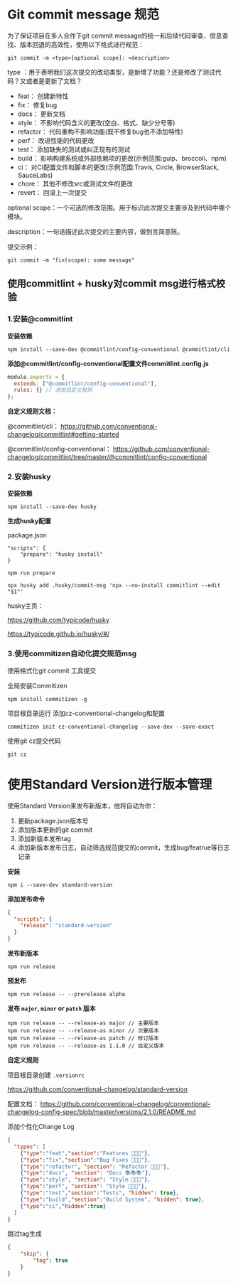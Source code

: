 # Git commit message 规范

为了保证项目在多人合作下git commit message的统一和后续代码审查、信息查找、版本回退的高效性，使用以下格式进行规范：

```
git commit -m <type>[optional scope]: <description>
```

type ：用于表明我们这次提交的改动类型，是新增了功能？还是修改了测试代码？又或者是更新了文档？

- feat： 创建新特性
- fix： 修复bug
- docs： 更新文档
- style： 不影响代码含义的更改(空白、格式、缺少分号等)
- refactor： 代码重构不影响功能(既不修复bug也不添加特性)
- perf： 改进性能的代码更改
- test： 添加缺失的测试或纠正现有的测试
- build： 影响构建系统或外部依赖项的更改(示例范围:gulp、broccoli、npm)
- ci： 对CI配置文件和脚本的更改(示例范围:Travis, Circle, BrowserStack, SauceLabs)
- chore： 其他不修改src或测试文件的更改
- revert： 回滚上一次提交

optional scope：一个可选的修改范围。用于标识此次提交主要涉及到代码中哪个模块。

description：一句话描述此次提交的主要内容，做到言简意赅。



提交示例：

```
git commit -m "fix(scope): some message"
```





## 使用commitlint + husky对commit msg进行格式校验

### 1.安装@commitlint

**安装依赖**

```shell
npm install --save-dev @commitlint/config-conventional @commitlint/cli
```

**添加@commitlint/config-conventional配置文件commitlint.config.js**

```javascript
module.exports = {
  extends: ["@commitlint/config-conventional"],
  rules: {} // 添加自定义规则
};
```

**自定义规则文档：**

@commitlint/cli：  https://github.com/conventional-changelog/commitlint#getting-started

@commitlint/config-conventional： https://github.com/conventional-changelog/commitlint/tree/master/@commitlint/config-conventional



### 2.安装husky

**安装依赖**

```shell
npm install --save-dev husky
```

**生成husky配置**

package.json

```
"scripts": {
	"prepare": "husky install"
}
```

```shell
npm run prepare
```

```
npx husky add .husky/commit-msg 'npx --no-install commitlint --edit "$1"'
```

husky主页：

https://github.com/typicode/husky

https://typicode.github.io/husky/#/



### 3.使用commitizen自动化提交规范msg

使用格式化git commit 工具提交

全局安装Commitizen

```
npm install commitizen -g
```

项目根目录运行 添加cz-conventional-changelog和配置

```
commitizen init cz-conventional-changelog --save-dev --save-exact
```

使用git cz提交代码

```
git cz
```



# 使用Standard Version进行版本管理

使用Standard Version来发布新版本，他将自动为你：

1. 更新package.json版本号
2. 添加版本更新的git commit 
3. 添加新版本发布tag
4. 添加新版本发布日志，自动筛选规范提交的commit，生成bug/featrue等日志记录

**安装**

```shell
npm i --save-dev standard-version
```

**添加发布命令**

```json
{
  "scripts": {
    "release": "standard-version"
  }
}
```

**发布新版本**

```shell
npm run release
```

**预发布**

```shell
npm run release -- --prerelease alpha
```

**发布 `major`, `minor` or `patch` 版本**

```shell
npm run release -- --release-as major // 主要版本
npm run release -- --release-as minor // 次要版本
npm run release -- --release-as patch // 修订版本
npm run release -- --release-as 1.1.0 // 自定义版本
```

**自定义规则**

项目根目录创建 `.versionrc` 

https://github.com/conventional-changelog/standard-version

配置文档： https://github.com/conventional-changelog/conventional-changelog-config-spec/blob/master/versions/2.1.0/README.md

添加个性化Change Log

```json
{
  "types": [
    {"type":"feat","section":"Features 🎉🎉🎉"},
    {"type":"fix","section":"Bug Fixes 🐛🐛🐛"},
    {"type":"refactor", "section": "Refactor 🔧🔧🔧"},
    {"type":"docs", "section": "Docs 📚📚📚"},
    {"type":"style", "section": "Style 🎨🎨🎨"},
    {"type":"perf", "section": "Style 🚀🚀🚀"},
    {"type":"test","section":"Tests", "hidden": true},
    {"type":"build","section":"Build System", "hidden": true},
    {"type":"ci","hidden":true}
  ]
}
```

跳过tag生成

```json
{
	"skip": {
        "tag": true
    }
}
```

